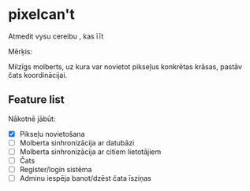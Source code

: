 # pixelcan't

Atmedit vysu cereibu , kas īīt

Mērķis:

Milzīgs molberts, uz kura var novietot pikseļus konkrētas krāsas, pastāv čats koordinācijai.

## Feature list

Nākotnē jābūt:

- [x] Pikseļu novietošana
- [ ] Molberta sinhronizācija ar datubāzi
- [ ] Molberta sinhronizācija ar citiem lietotājiem
- [ ] Čats
- [ ] Register/login sistēma
- [ ] Adminu iespēja banot/dzēst čata īsziņas
